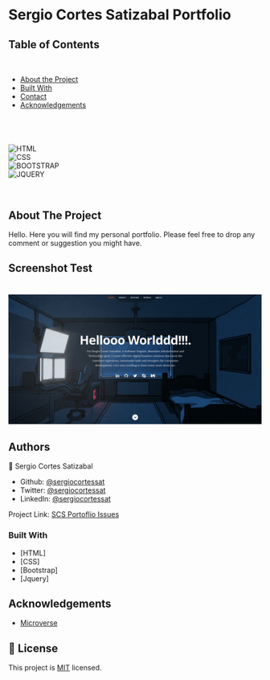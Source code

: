 # Sergio Cortes Satizabal Portfolio

## Table of Contents
  <br />

* [About the Project](#about-the-project)
* [Built With](#built-with)
* [Contact](#authors)
* [Acknowledgements](#acknowledgements) 

#
<br />

![HTML](https://img.shields.io/badge/HTML5-E34F26?style=for-the-badge&logo=html5&logoColor=white) </br>
![CSS](https://img.shields.io/badge/CSS3-1572B6?style=for-the-badge&logo=css3&logoColor=white) </br>
![BOOTSTRAP](https://img.shields.io/badge/Bootstrap-563D7C?style=for-the-badge&logo=bootstrap&logoColor=white) </br>
![JQUERY](https://img.shields.io/badge/jQuery-0769AD?style=for-the-badge&logo=jquery&logoColor=white)

<br />


<!-- ABOUT THE PROJECT   -->
## About The Project

Hello. Here you will find my personal portfolio. Please feel free to drop any comment or suggestion you might have. 

## Screenshot Test
#
<p align="center">
  <img height="auto" src="Screenshot.png">
</p>


## Authors

👤 Sergio Cortes Satizabal

- Github: [@sergiocortessat](https://github.com/sergiocortessat)
- Twitter: [@sergiocortessat](https://twitter.com/sergiocortessat)
- LinkedIn: [@sergiocortessat](www.linkedin.com/in/sergio-cortes-satizabal-3b452194)

Project Link: [SCS Portoflio Issues](https://github.com/sergiocortessat/SCS_Portfolio/issues/1)


### Built With

* [HTML]
* [CSS]
* [Bootstrap]
* [Jquery]

<!-- ACKNOWLEDGEMENTS -->
## Acknowledgements

* [Microverse](https://www.microverse.org/)

## 📝 License

This project is [MIT](https://github.com/sergiocortessat/sergiocortessat/blob/main/LICENSE) licensed.



